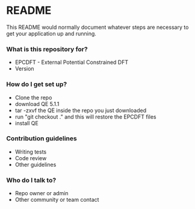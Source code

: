 # README #

This README would normally document whatever steps are necessary to get your application up and running.

### What is this repository for? ###

* EPCDFT - External Potential Constrained DFT
* Version 

### How do I get set up? ###

* Clone the repo
* download QE 5.1.1
* tar -zxvf the QE  inside the repo you just downloaded
* run "git checkout ." and this will restore the EPCDFT files
* install QE

### Contribution guidelines ###

* Writing tests
* Code review
* Other guidelines

### Who do I talk to? ###

* Repo owner or admin
* Other community or team contact